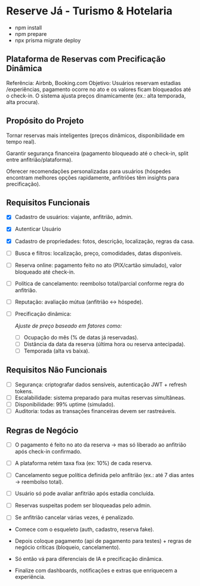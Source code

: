 # Reserve Já - Turismo & Hotelaria

- npm install
- npm prepare
- npx prisma migrate deploy

## Plataforma de Reservas com Precificação Dinâmica

Referência: Airbnb, Booking.com
Objetivo: Usuários reservam estadias /experiências, pagamento ocorre no ato e os valores ficam bloqueados até o check-in. O sistema ajusta preços dinamicamente (ex.: alta temporada, alta procura).

## Propósito do Projeto

Tornar reservas mais inteligentes (preços dinâmicos, disponibilidade em tempo real).

Garantir segurança financeira (pagamento bloqueado até o check-in, split entre anfitrião/plataforma).

Oferecer recomendações personalizadas para usuários (hóspedes encontram melhores opções rapidamente, anfitriões têm insights para precificação).

## Requisitos Funcionais

- [x] Cadastro de usuários: viajante, anfitrião, admin.
- [x] Autenticar Usuário
- [x] Cadastro de propriedades: fotos, descrição, localização, regras da casa.
- [ ] Busca e filtros: localização, preço, comodidades, datas disponíveis.
- [ ] Reserva online: pagamento feito no ato (PIX/cartão simulado), valor bloqueado até check-in.
- [ ] Política de cancelamento: reembolso total/parcial conforme regra do anfitrião.
- [ ] Reputação: avaliação mútua (anfitrião ↔ hóspede).
- [ ] Precificação dinâmica:
  
  *Ajuste de preço baseado em fatores como:*
    - [ ] Ocupação do mês (% de datas já reservadas).
    - [ ] Distância da data da reserva (última hora ou reserva antecipada).
    - [ ] Temporada (alta vs baixa).

## Requisitos Não Funcionais

- [ ] Segurança: criptografar dados sensíveis, autenticação JWT + refresh tokens.
- [ ] Escalabilidade: sistema preparado para muitas reservas simultâneas.
- [ ] Disponibilidade: 99% uptime (simulado).
- [ ] Auditoria: todas as transações financeiras devem ser rastreáveis.

## Regras de Negócio

- [ ] O pagamento é feito no ato da reserva → mas só liberado ao anfitrião após check-in confirmado.
- [ ] A plataforma retém taxa fixa (ex: 10%) de cada reserva.
- [ ] Cancelamento segue política definida pelo anfitrião (ex.: até 7 dias antes → reembolso total).
- [ ] Usuário só pode avaliar anfitrião após estadia concluída.
- [ ] Reservas suspeitas podem ser bloqueadas pelo admin.
- [ ] Se anfitrião cancelar várias vezes, é penalizado.


- Comece com o esqueleto (auth, cadastro, reserva fake).
- Depois coloque pagamento (api de pagamento para testes) + regras de negócio críticas (bloqueio, cancelamento).

- Só então vá para diferenciais de IA e precificação dinâmica.
- Finalize com dashboards, notificações e extras que enriquecem a experiência.